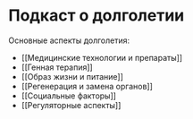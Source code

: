 # Подкаст о долголетии

Основные аспекты долголетия:

- [[Медицинские технологии и препараты]]
- [[Генная терапия]] 
- [[Образ жизни и питание]]
- [[Регенерация и замена органов]]
- [[Социальные факторы]]
- [[Регуляторные аспекты]]